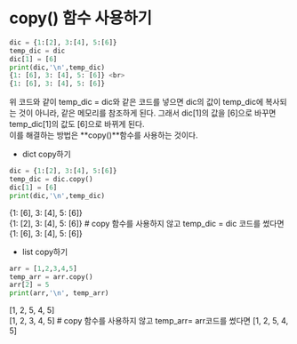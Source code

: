 # copy() 함수 사용하기

```python
dic = {1:[2], 3:[4], 5:[6]}
temp_dic = dic
dic[1] = [6]
print(dic,'\n',temp_dic)
{1: [6], 3: [4], 5: [6]} <br>
{1: [6], 3: [4], 5: [6]}
```
위 코드와 같이 temp_dic = dic와 같은 코드를 넣으면 dic의 값이 temp_dic에 복사되는 것이 아니라, 같은 메모리를 참조하게 된다.
그래서 dic[1]의 값을 [6]으로 바꾸면 temp_dic[1]의 값도 [6]으로 바뀌게 된다. <br>
이를 해결하는 방법은 **copy()**함수를 사용하는 것이다.

- dict copy하기

```python
dic = {1:[2], 3:[4], 5:[6]}
temp_dic = dic.copy()
dic[1] = [6]
print(dic,'\n',temp_dic)
```
{1: [6], 3: [4], 5: [6]} <br>
{1: [2], 3: [4], 5: [6]} # copy 함수를 사용하지 않고 temp_dic = dic 코드를 썼다면 {1: [6], 3: [4], 5: [6]}


- list copy하기
```python
arr = [1,2,3,4,5]
temp_arr = arr.copy()
arr[2] = 5
print(arr,'\n', temp_arr)
```
[1, 2, 5, 4, 5] <br>
[1, 2, 3, 4, 5] # copy 함수를 사용하지 않고 temp_arr= arr코드를 썼다면 [1, 2, 5, 4, 5]
